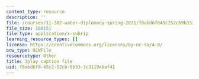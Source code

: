 ```yaml
---
content_type: resource
description: ''
file: /courses/11-382-water-diplomacy-spring-2021/f8abd6f845c252cb9b333c3119ebaf41_kAeDRfk6A9w.vtt
file_size: 108151
file_type: application/x-subrip
learning_resource_types: []
license: https://creativecommons.org/licenses/by-nc-sa/4.0/
ocw_type: OCWFile
resourcetype: Other
title: 3play caption file
uid: f8abd6f8-45c2-52cb-9b33-3c3119ebaf41
---
```

